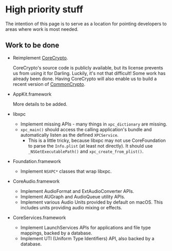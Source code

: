 # High priority stuff

The intention of this page is to serve as a location for pointing developers to
areas where work is most needed.

## Work to be done


* Reimplement [CoreCrypto](https://github.com/darlinghq/darling-corecrypto).

  CoreCrypto's source code is publicly available, but its license prevents us
  from using it for Darling. Luckily, it's not that difficult! Some work has
  already been done. Having CoreCrypto will also enable us to build a recent
  version of [CommonCrypto](https://github.com/darlinghq/darling-commoncrypto).

* AppKit.framework

  More details to be added.

* libxpc
  * Implement missing APIs - many things in `xpc_dictionary` are missing.
  * `xpc_main()` should access the calling application's bundle and automatically listen as the defined `XPCService`.
    * This is a little tricky, because libxpc may not use CoreFoundation to parse the `Info.plist` (at least not directly). It should use `_NSGetExecutablePath()` and `xpc_create_from_plist()`.

* Foundation.framework
  * Implement `NSXPC*` classes that wrap libxpc.

* CoreAudio.framework
  * Implement AudioFormat and ExtAudioConverter APIs.
  * Implement AUGraph and AudioQueue utility APIs.
  * Implement various Audio Units provided by default on macOS. This includes units providing audio mixing or effects.

* CoreServices.framework
  * Implement LaunchServices APIs for applications and file type mappings, backed by a database.
  * Implement UTI (Uniform Type Identifiers) API, also backed by a database.

